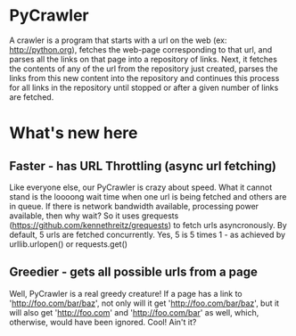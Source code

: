 PyCrawler
=========
A crawler is a program that starts with a url on the web (ex: http://python.org), fetches the web-page corresponding to that url, and parses all the links on that page into a repository of links. Next, it fetches the contents of any of the url from the repository just created, parses the links from this new content into the repository and continues this process for all links in the repository until stopped or after a given number of links are fetched.

What's new here
===============

Faster - has URL Throttling (async url fetching)
------------------------------------------------
Like everyone else, our PyCrawler is crazy about speed. What it cannot stand is the loooong wait time when one url is being fetched and others are in queue. If there is network bandwidth available, processing power available, then why wait? 
So it uses grequests (https://github.com/kennethreitz/grequests) to fetch urls asyncronously. By default, 5 urls are fetched concurrently. Yes, 5 is 5 times 1 - as achieved by urllib.urlopen() or requests.get()

Greedier - gets all possible urls from a page
---------------------------------------------
Well, PyCrawler is a real greedy creature!
If a page has a link to 'http://foo.com/bar/baz', not only will it get 'http://foo.com/bar/baz', but it will also get 'http://foo.com' and 'http://foo.com/bar' as well, which, otherwise, would have been ignored. Cool! Ain't it?  


